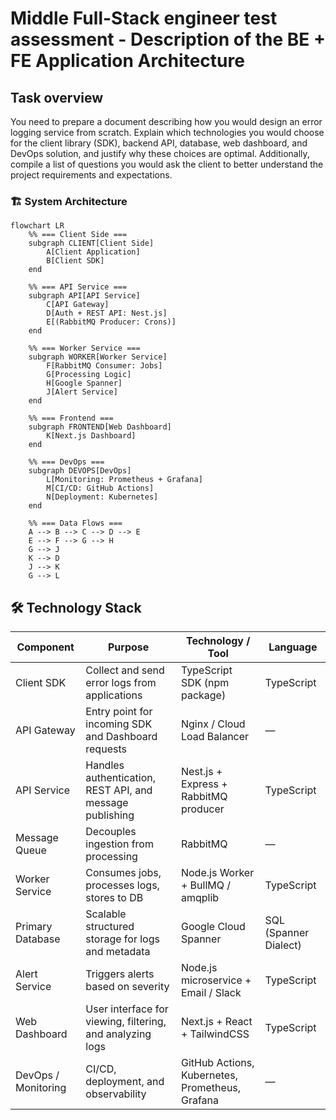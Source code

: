 # Middle Full-Stack engineer test assessment - Description of the BE + FE Application Architecture

## Task overview

You need to prepare a document describing how you would design an error logging service from scratch. Explain which technologies you would choose for the client library (SDK), backend API, database, web dashboard, and DevOps solution, and justify why these choices are optimal. Additionally, compile a list of questions you would ask the client to better understand the project requirements and expectations.

### 🏗️ System Architecture
```mermaid
flowchart LR
    %% === Client Side ===
    subgraph CLIENT[Client Side]
        A[Client Application]
        B[Client SDK]
    end

    %% === API Service ===
    subgraph API[API Service]
        C[API Gateway]
        D[Auth + REST API: Nest.js]
        E[(RabbitMQ Producer: Crons)]
    end

    %% === Worker Service ===
    subgraph WORKER[Worker Service]
        F[RabbitMQ Consumer: Jobs]
        G[Processing Logic]
        H[Google Spanner]
        J[Alert Service]
    end

    %% === Frontend ===
    subgraph FRONTEND[Web Dashboard]
        K[Next.js Dashboard]
    end

    %% === DevOps ===
    subgraph DEVOPS[DevOps]
        L[Monitoring: Prometheus + Grafana]
        M[CI/CD: GitHub Actions]
        N[Deployment: Kubernetes]
    end

    %% === Data Flows ===
    A --> B --> C --> D --> E
    E --> F --> G --> H
    G --> J
    K --> D
    J --> K
    G --> L
```

## 🛠️ Technology Stack

| Component          | Purpose                                             | Technology / Tool                        | Language       |
|-------------------|----------------------------------------------------|-----------------------------------------|---------------|
| Client SDK         | Collect and send error logs from applications     | TypeScript SDK (npm package)             | TypeScript    |
| API Gateway        | Entry point for incoming SDK and Dashboard requests | Nginx / Cloud Load Balancer             | —             |
| API Service        | Handles authentication, REST API, and message publishing | Nest.js + Express + RabbitMQ producer | TypeScript    |
| Message Queue      | Decouples ingestion from processing               | RabbitMQ                                  | —             |
| Worker Service     | Consumes jobs, processes logs, stores to DB       | Node.js Worker + BullMQ / amqplib       | TypeScript    |
| Primary Database   | Scalable structured storage for logs and metadata | Google Cloud Spanner                     | SQL (Spanner Dialect) |
| Alert Service      | Triggers alerts based on severity                 | Node.js microservice + Email / Slack    | TypeScript    |
| Web Dashboard      | User interface for viewing, filtering, and analyzing logs | Next.js + React + TailwindCSS          | TypeScript    |
| DevOps / Monitoring| CI/CD, deployment, and observability             | GitHub Actions, Kubernetes, Prometheus, Grafana | —        |
